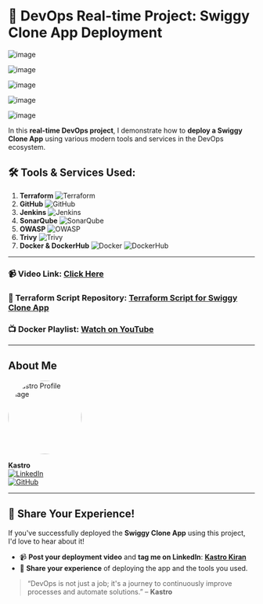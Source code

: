 # 🚀 **DevOps Real-time Project: Swiggy Clone App Deployment**

![image](https://github.com/user-attachments/assets/a37e885f-e206-4b63-9c2d-bec06938fbb4)

![image](https://github.com/user-attachments/assets/bef242f8-f8c6-4665-bc4d-8018dbc41f2b)

![image](https://github.com/user-attachments/assets/2ee9a314-37b3-42f7-85da-afbcafa65fd3)

![image](https://github.com/user-attachments/assets/a34ed32d-25ec-4aff-ae14-eaeee10dffd7)

![image](https://github.com/user-attachments/assets/70b53d3f-361e-4c7b-99c6-d58e0d068ad4)

In this **real-time DevOps project**, I demonstrate how to **deploy a Swiggy Clone App** using various modern tools and services in the DevOps ecosystem.
## 🛠️ Tools & Services Used:

1. **Terraform** ![Terraform](https://img.shields.io/badge/Terraform-7B42BC?style=flat-square&logo=terraform&logoColor=white)
2. **GitHub** ![GitHub](https://img.shields.io/badge/GitHub-181717?style=flat-square&logo=github&logoColor=white)
3. **Jenkins** ![Jenkins](https://img.shields.io/badge/Jenkins-D24939?style=flat-square&logo=jenkins&logoColor=white)
4. **SonarQube** ![SonarQube](https://img.shields.io/badge/SonarQube-4E9BCD?style=flat-square&logo=sonarqube&logoColor=white)
5. **OWASP** ![OWASP](https://img.shields.io/badge/OWASP-000000?style=flat-square&logo=owasp&logoColor=white)
6. **Trivy** ![Trivy](https://img.shields.io/badge/Trivy-00979D?style=flat-square&logo=trivy&logoColor=white)
7. **Docker & DockerHub** ![Docker](https://img.shields.io/badge/Docker-2496ED?style=flat-square&logo=docker&logoColor=white) ![DockerHub](https://img.shields.io/badge/DockerHub-2496ED?style=flat-square&logo=docker&logoColor=white)

---

### 📹 Video Link: [**Click Here**](https://youtu.be/x55z7rk0NAU?si=gM1_61wUoq3ChiHD)

### 📂 Terraform Script Repository: [**Terraform Script for Swiggy Clone App**](https://github.com/KastroVKiran/Terraform-Script-Swiggy-Kastro.git)

### 📺 Docker Playlist: [**Watch on YouTube**](https://youtube.com/playlist?list=PLs-PsDpuAuTeNx3OgGQ1QrpNBo-XE6VBh&si=c75uaxvjazr-mIdw)

---

## About Me  
<img src="https://media.licdn.com/dms/image/v2/D5603AQHJB_lF1d9OSw/profile-displayphoto-shrink_800_800/profile-displayphoto-shrink_800_800/0/1718971147172?e=1733356800&v=beta&t=bz-SXs7FHwIDqQ9xlPibErrGvpHDdAjMJEr9WqHsi9A" alt="Kastro Profile Image" width="150" height="150" style="border-radius:50%;">

**Kastro**    
[![LinkedIn](https://img.shields.io/badge/LinkedIn-0077B5?style=flat-square&logo=linkedin&logoColor=white)](https://www.linkedin.com/in/kastro-kiran/)  
[![GitHub](https://img.shields.io/badge/GitHub-181717?style=flat-square&logo=github&logoColor=white)](https://github.com/KastroVKiran)  

---

## 📢 **Share Your Experience!**

If you've successfully deployed the **Swiggy Clone App** using this project, I'd love to hear about it!  
- 📹 **Post your deployment video** and **tag me on LinkedIn**: [**Kastro Kiran**](https://www.linkedin.com/in/kastro-kiran/)
- 💬 **Share your experience** of deploying the app and the tools you used.

> “DevOps is not just a job; it's a journey to continuously improve processes and automate solutions.” – **Kastro**
